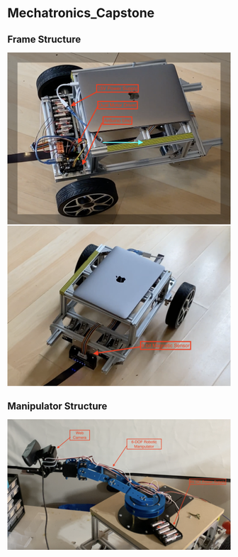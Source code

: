 # Mechatronics_Capstone
## Frame Structure
![Frame Structure 1](https://github.com/ziqinshang/Mechatronics_Capstone/blob/photo/Frame.png?raw=true)
![Frame Structure 2](https://github.com/ziqinshang/Mechatronics_Capstone/blob/photo/Frame2.png?raw=true)
## Manipulator Structure
![Manipulator Structure](https://github.com/ziqinshang/Mechatronics_Capstone/blob/photo/Manipulator.png?raw=true)
